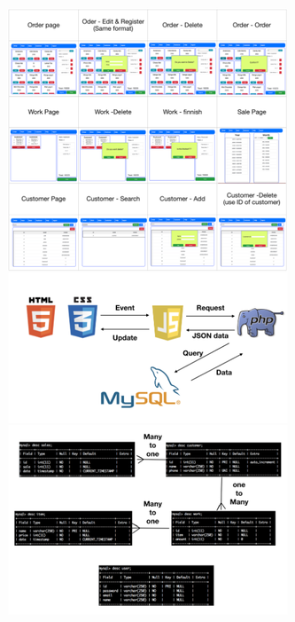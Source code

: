 ![Alt text](./readme/pages.png)
![Alt text](./readme/diagram.png)
![Alt text](./readme/database.png)
